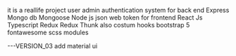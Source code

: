 it is a reallife project user admin authentication system for back end Express Mongo db Mongoose Node js json web token for frontend React Js Typescript Redux Redux Thunk also costum hooks bootstrap 5 fontawesome scss modules

---VERSION_03 add material ui